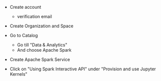 - Create account 
    - verification email

- Create Organization and Space 

- Go to Catalog
    - Go till "Data & Analytics"
    - And choose Apache Spark

- Create Apache Spark Service

- Click on "Using Spark Interactive API" under "Provision and use Jupyter Kernels"

